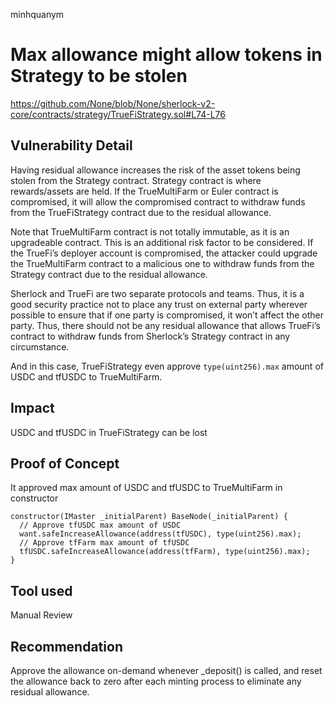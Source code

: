 minhquanym
# Max allowance might allow tokens in Strategy to be stolen

https://github.com/None/blob/None/sherlock-v2-core/contracts/strategy/TrueFiStrategy.sol#L74-L76

## Vulnerability Detail
Having residual allowance increases the risk of the asset tokens being stolen from the Strategy contract. Strategy contract is where rewards/assets are held. If the TrueMultiFarm or Euler contract is compromised, it will allow the compromised contract to withdraw funds from the TrueFiStrategy contract due to the residual allowance.

Note that TrueMultiFarm contract is not totally immutable, as it is an upgradeable contract. This is an additional risk factor to be considered. If the TrueFi’s deployer account is compromised, the attacker could upgrade the TrueMultiFarm contract to a malicious one to withdraw funds from the Strategy contract due to the residual allowance.

Sherlock and TrueFi are two separate protocols and teams. Thus, it is a good security practice not to place any trust on external party wherever possible to ensure that if one party is compromised, it won’t affect the other party. Thus, there should not be any residual allowance that allows TrueFi’s contract to withdraw funds from Sherlock’s Strategy contract in any circumstance.

And in this case, TrueFiStrategy even approve `type(uint256).max` amount of USDC and tfUSDC to TrueMultiFarm.

## Impact

USDC and tfUSDC in TrueFiStrategy can be lost

## Proof of Concept

It approved max amount of USDC and tfUSDC to TrueMultiFarm in constructor
```solidity
constructor(IMaster _initialParent) BaseNode(_initialParent) {
  // Approve tfUSDC max amount of USDC
  want.safeIncreaseAllowance(address(tfUSDC), type(uint256).max);
  // Approve tfFarm max amount of tfUSDC
  tfUSDC.safeIncreaseAllowance(address(tfFarm), type(uint256).max);
}
```

## Tool used

Manual Review

## Recommendation

Approve the allowance on-demand whenever _deposit() is called, and reset the allowance back to zero after each minting process to eliminate any residual allowance.
